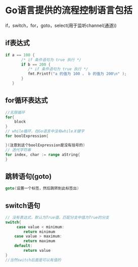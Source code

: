 # Go语言提供的流程控制语言包括

if，switch，for，goto，select(用于监听channel(通道))

## if表达式

```GO
if a == 100 {
       /* if 条件语句为 true 执行 */
       if b == 200 {
          /* if 条件语句为 true 执行 */
          fmt.Printf("a 的值为 100 ， b 的值为 200\n" );
       }
   }
```

## for循环表达式

```Go
//无限循环
for{
    block
}
// while循环，在Go语言中没有while关键字
for boolExpression{

}(注意到这个boolExpression是没有括号的)
// 迭代字符串
for index, char := range aString{ 
}
```

## 跳转语句(goto)

```Go
goto(设置一个标签，然后跳转到此标签出)
```

## switch语句

```Go
// 没有表达式，默认为True值，匹配分支中值为True的分支
switch{
     case value < minimum:
        return minimum
    case value > maximum:
        return maximum
    default:
        return value
}
//当然switch后面是可以有值的

```
